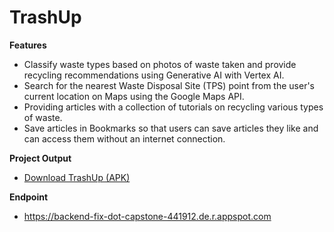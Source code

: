 # TrashUp

**Features**
- Classify waste types based on photos of waste taken and provide recycling recommendations using Generative AI with Vertex AI.
- Search for the nearest Waste Disposal Site (TPS) point from the user's current location on Maps using the Google Maps API.
- Providing articles with a collection of tutorials on recycling various types of waste.
- Save articles in Bookmarks so that users can save articles they like and can access them without an internet connection.

**Project Output**
- [Download TrashUp (APK)](https://drive.google.com/file/d/1KeaZsabVMC6qUvmKuBxkIPQrL7BF7K_j/view?usp=drive_link)

**Endpoint**
- https://backend-fix-dot-capstone-441912.de.r.appspot.com 

